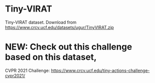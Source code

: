 # Tiny-VIRAT
Tiny-VIRAT dataset. Download from https://www.crcv.ucf.edu/datasets/ugur/TinyVIRAT.zip

# NEW: Check out this challenge based on this dataset,

CVPR 2021 Challenge: https://www.crcv.ucf.edu/tiny-actions-challenge-cvpr2021/
